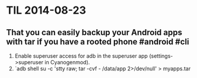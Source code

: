 # TIL 2014-08-23

## That you can easily backup your Android apps with tar if you have a rooted phone #android #cli

1. Enable superuser access for adb in the superuser app (settings->superuser in Cyanogenmod).
2. `adb shell su -c 'stty raw; tar -cvf - /data/app 2>/dev/null' > myapps.tar
